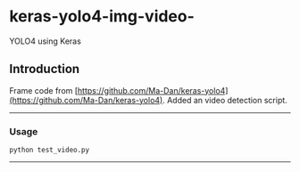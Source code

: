 # keras-yolo4-img-video-
YOLO4 using Keras

## Introduction

Frame code from [https://github.com/Ma-Dan/keras-yolo4](https://github.com/Ma-Dan/keras-yolo4).
Added an video detection script. 

---

### Usage
```
python test_video.py
```
---
